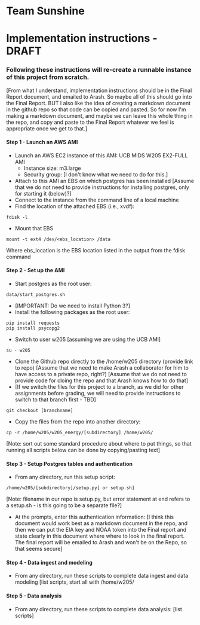 # Team Sunshine

# Implementation instructions - DRAFT
### Following these instructions will re-create a runnable instance of this project from scratch.

[From what I understand, implementation instructions should be in the Final Report document, and emailed to Arash.  So maybe all of this should go into the Final Report.  BUT I also like the idea of creating a markdown document in the github repo so that code can be copied and pasted.  So for now I'm making a markdown document, and maybe we can leave this whole thing in the repo, and copy and paste to the Final Report whatever we feel is appropriate once we get to that.]

#### Step 1 - Launch an AWS AMI
* Launch an AWS EC2 instance of this AMI: UCB MIDS W205 EX2-FULL AMI
    * Instance size: m3.large
    * Security group: [I don't know what we need to do for this.]
* Attach to this AMI an EBS on which postgres has been installed
[Assume that we do not need to provide instructions for installing postgres, only for starting it (below)?]
* Connect to the instance from the command line of a local machine
* Find the location of the attached EBS (i.e., xvdf):
```
fdisk -l
```
* Mount that EBS
```
mount -t ext4 /dev/<ebs_location> /data
```
Where ebs_location is the EBS location listed in the output from the fdisk command

#### Step 2 - Set up the AMI
* Start postgres as the root user:
```
data/start_postgres.sh
```
* [IMPORTANT:  Do we need to install Python 3?]
* Install the following packages as the root user:
```
pip install requests
pip install psycopg2
```
* Switch to user w205 [assuming we are using the UCB AMI]
```
su - w205
```
* Clone the Github repo directly to the /home/w205 directory (provide link to repo)
[Assume that we need to make Arash a collaborator for him to have access to a private repo, right?]
[Assume that we do not need to provide code for cloing the repo and that Arash knows how to do that]
* [If we switch the files for this project to a branch, as we did for other assignments before grading, we will need to provide instructions to switch to that branch first - TBD]
```
git checkout [branchname]
```
* Copy the files from the repo into another directory:
```
cp -r /home/w205/w205_energy/[subdirectory] /home/w205/
```
[Note: sort out some standard procedure about where to put things, so that running all scripts below can be done by copying/pasting text]

#### Step 3 - Setup Postgres tables and authentication
* From any directory, run this setup script:
```
/home/w205/[subdirectory]/setup.py[ or setup.sh]
```
[Note: filename in our repo is setup.py, but error statement at end refers to a setup.sh - is this going to be a separate file?]
* At the prompts, enter this authentication information:
[I think this document would work best as a markdown document in the repo, and then we can put the EIA key and NOAA token into the Final report and state clearly in this document where where to look in the final report.  The final report will be emailed to Arash and won't be on the Repo, so that seems secure]

#### Step 4 - Data ingest and modeling
* From any directory, run these scripts to complete data ingest and data modeling
[list scripts, start all with /home/w205/

#### Step 5 - Data analysis
* From any directory, run these scripts to complete data analysis:
[list scripts]

